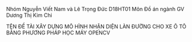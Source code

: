 Nhóm Nguyễn Viết Nam và Lê Trọng Đức D18HT01
Môn Đồ án ngành
GV Dương Thị Kim Chi

TÊN ĐỀ TÀI
XÂY DỰNG MÔ HÌNH NHẬN DIỆN LÀN ĐƯỜNG CHO XE Ô TÔ BẰNG PHƯƠNG PHÁP HỌC MÁY OPENCV

